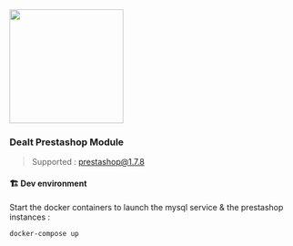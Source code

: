 <img src="https://dealt.fr/logo.svg" width="200"/>

### Dealt Prestashop Module

> Supported : prestashop@1.7.8

#### 🏗 Dev environment

Start the docker containers to launch the mysql service & the prestashop instances :

```bash
docker-compose up
```
